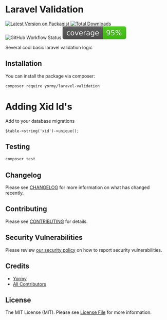 # Laravel Validation

[![Latest Version on Packagist](https://img.shields.io/packagist/v/yormy/laravel-validation.svg?style=flat-square)](https://packagist.org/packages/yormy/laravel-validation)
[![Total Downloads](https://img.shields.io/packagist/dt/yormy/laravel-validation.svg?style=flat-square)](https://packagist.org/packages/yormy/laravel-validation)
![GitHub Workflow Status](https://img.shields.io/github/workflow/status/facade/ignition/run-php-tests?label=Tests)
![Alt text](./coverage.svg)

Several cool basic laravel validation logic

## Installation


You can install the package via composer:

```bash
composer require yormy/laravel-validation
```

# Adding Xid Id's
Add to your database migrations
```
$table->string('xid')->unique();
```



## Testing

``` bash
composer test
```

## Changelog

Please see [CHANGELOG](CHANGELOG.md) for more information on what has changed recently.

## Contributing

Please see [CONTRIBUTING](.github/CONTRIBUTING.md) for details.

## Security Vulnerabilities

Please review [our security policy](../../security/policy) on how to report security vulnerabilities.

## Credits

- [Yormy](https://github.com/yormy)
- [All Contributors](../../contributors)

## License

The MIT License (MIT). Please see [License File](LICENSE.md) for more information.
